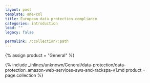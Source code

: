 ```yaml
---
layout: post
template: one-col
title: European data protection compliance
categories: introduction
lead: ""
legacy: false

permalink: /:collection/:path
---
```



{% assign product = "General" %}

{% include _inlines/unknown/General/data-protection/data-protection_amazon-web-services-aws-and-rackspa-v1.md  product = page.collection %}
